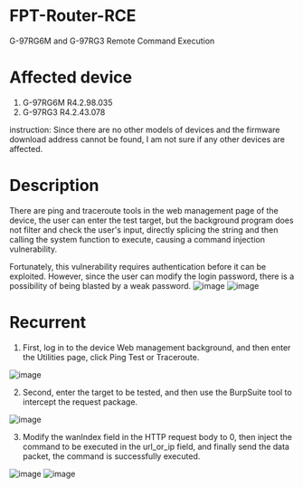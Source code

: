 # FPT-Router-RCE
G-97RG6M and G-97RG3 Remote Command Execution

# Affected device
1. G-97RG6M R4.2.98.035
2. G-97RG3  R4.2.43.078

  instruction:  Since there are no other models of devices and the firmware download address cannot be found, I am not sure if any other devices are affected.
# Description
  There are ping and traceroute tools in the web management page of the device, the user can enter the test target, but the background program does not filter and check the user's input, directly splicing the string and then calling the system function to execute, causing a command injection vulnerability.
  
  Fortunately, this vulnerability requires authentication before it can be exploited. However, since the user can modify the login password, there is a possibility of being blasted by a weak password.
![image](https://user-images.githubusercontent.com/96364879/146664685-bf4d272c-d454-427d-a5b0-12ab6895579e.png)
![image](https://user-images.githubusercontent.com/96364879/146667918-cf198b68-a914-49f2-a262-970433ab5936.png)
# Recurrent
1. First, log in to the device Web management background, and then enter the Utilities page, click Ping Test or Traceroute.

![image](https://user-images.githubusercontent.com/96364879/146667934-5f5f95bd-2e76-4b59-b8be-b4e56cdf679d.png)

2. Second, enter the target to be tested, and then use the BurpSuite tool to intercept the request package.

![image](https://user-images.githubusercontent.com/96364879/146667944-bd130d9e-1b23-4920-8558-d55c66eb183f.png)

3. Modify the wanIndex field in the HTTP request body to 0, then inject the command to be executed in the url_or_ip field, and finally send the data packet, the command is successfully executed.

![image](https://user-images.githubusercontent.com/96364879/146667954-a3c68657-8dd4-4948-b99d-0e1b135d662e.png)
![image](https://user-images.githubusercontent.com/96364879/146667957-71e97587-0c0d-428d-b2a5-58fc587786ef.png)
